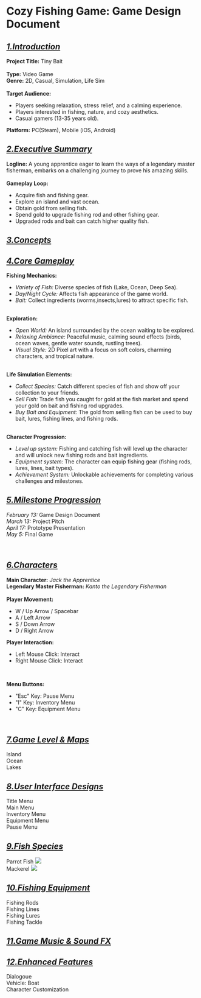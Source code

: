 # Cozy Fishing Game: Game Design Document

<h2 align = left>
<u><i>1.Introduction</i></u>
</h2>

<p>
<b>Project Title:</b> Tiny Bait
<br>
<br>
<b>Type:</b> Video Game
<br>
<b>Genre:</b> 2D, Casual, Simulation, Life Sim
<br>
<br>
<b>Target Audience:</b> 
<ul>
    <li>Players seeking relaxation, stress relief, and a calming experience.</li>
    <li>Players interested in fishing, nature, and cozy aesthetics.</li>
    <li>Casual gamers (13-35 years old).</li>
</ul>
<b>Platform:</b> PC(Steam), Mobile (iOS, Android)
</p>

<h2 align = left>
<u><i>2.Executive Summary</i></u>
</h2>


<p>
<b>Logline:</b> A young apprentice eager to learn the ways of a legendary master 
fisherman, embarks on a challenging journey to prove his amazing skills.
<br>
<br>
    <b>Gameplay Loop:</b> 
<br>
<ul>
    <li>Acquire fish and fishing gear.</li>
    <li>Explore an island and vast ocean.</li>
    <li>Obtain gold from selling fish.</li>
    <li>Spend gold to upgrade fishing rod and other fishing gear.</li>
    <li>Upgraded rods and bait can catch higher quality fish.</li>
</ul>
</p>

<h2 align = left>
<u><i>3.Concepts</i></u>
</h2>

<h2 align = left>
<u><i>4.Core Gameplay</i></u>
</h2>

<p>
<b>Fishing Mechanics:</b>
<ul>
    <li><i>Variety of Fish:</i> Diverse species of fish (Lake, Ocean, Deep Sea).</li>
    <li><i>Day/Night Cycle:</i> Affects fish appearance of the game world.</li>
    <li><i>Bait:</i> Collect ingredients (worms,insects,lures) to attract specific fish.</li>
</ul>
<br>
<b>Exploration:</b> 
<ul>
    <li><i>Open World:</i> An island surrounded by the ocean waiting to be explored.</li>
    <li><i>Relaxing Ambiance:</i> Peaceful music, calming sound effects (birds, 
    ocean waves, gentle water sounds, rustling trees).</li>
    <li><i>Visual Style:</i> 2D Pixel art with a focus on soft colors, charming characters, and tropical nature.</li>
</ul>
<br>
<b>Life Simulation Elements:</b>
<ul>
    <li><i>Collect Species:</i> Catch different species of fish and show off your collection to your friends.</li>
    <li><i>Sell Fish:</i> Trade fish you caught for gold at the fish market and spend your gold on bait and fishing rod upgrades.</li>
    <li><i>Buy Bait and Equipment:</i> The gold from selling fish can be used to buy bait, lures, fishing lines, and fishing rods.</li>
</ul>
<br>
<b>Character Progression:</b>
<ul>
    <li><i>Level up system:</i> Fishing and catching fish will level up the character and will unlock new fishing rods and bait ingredients.</li>
    <li><i>Equipment system:</i> The character can equip fishing gear (fishing rods, lures, lines, bait types).
    </li>
    <li><i>Achievement System:</i> Unlockable achievements for completing various challenges and milestones.</li>
</ul>
</p>

<h2 align = left>
<u><i>5.Milestone Progression</i></u>
</h2>

<p>
<i>February 13:</i> Game Design Document
<br>
<i>March 13:</i> Project Pitch
<br>
<i>April 17:</i> Prototype Presentation
<br>
<i>May 5:</i> Final Game
</p>
<br>

<h2 align = left>
<u><i>6.Characters</i></u>
</h2>

<p>
<b>Main Character:</b> <i>Jack the Apprentice</i>
<br>
<b>Legendary Master Fisherman:</b> <i>Kanto the Legendary Fisherman</i>
<br>
<br>
<b>Player Movement:</b> 
<ul>
    <li>W / Up Arrow / Spacebar</li>
    <li>A / Left Arrow </li>
    <li>S / Down Arrow </li>
    <li>D / Right Arrow </li>
</ul>

<b>Player Interaction:</b> 
<ul>
    <li>Left Mouse Click: Interact</li>
    <li>Right Mouse Click: Interact</li>
</ul>
<br>

<b>Menu Buttons:</b> 
<ul>
    <li>"Esc" Key: Pause Menu</li>
    <li>"I" Key: Inventory Menu</li>
    <li>"C" Key: Equipment Menu</li>
</ul>
<br>

<h2 align = left>
<u><i>7.Game Level & Maps</i></u>
</h2>
<p>
Island
<br>
Ocean
<br>
Lakes
</p>
<h2 align = left>
<u><i>8.User Interface Designs</i></u>
</h2>

<p>
Title Menu
<br>
Main Menu
<br>
Inventory Menu
<br>
Equipment Menu
<br>
Pause Menu

</p>

<h2 align = left>
<u><i>9.Fish Species</i></u>
</h2>

<p>
Parrot Fish
<img src = https://file.garden/Z14ay7uwgmBSW3CE/Parrot_Fish.png>
<br>
Mackerel
<img src = https://file.garden/Z14ay7uwgmBSW3CE/Fish%20Species%2016x16/Mackerel_Fish.png >

</p>

<h2 align = left>
<u><i>10.Fishing Equipment</i></u>
</h2>
<p>
Fishing Rods
<br>
Fishing Lines
<br>
Fishing Lures
<br>
Fishing Tackle
</p>
<h2 align = left>
<u><i>11.Game Music & Sound FX</i></u>
</h2>

<h2 align = left>
<u><i>12.Enhanced Features</i></u>
</h2>
<p>
Dialogoue
<br>
Vehicle: Boat
<br>
Character Customization
</p>

</p>











